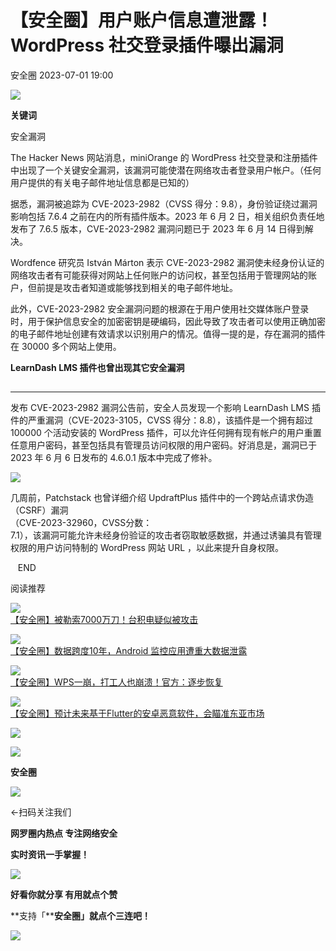 #  【安全圈】用户账户信息遭泄露！WordPress 社交登录插件曝出漏洞   
 安全圈   2023-07-01 19:00  
  
![](https://mmbiz.qpic.cn/mmbiz_jpg/aBHpjnrGylgSxa9I02IBd3bgLEhwfJCeRibw3LEjMujeAhD2CvyiaVCZJVHGHODbkPx3pViaX0sAibZsDun6sicUzdQ/640?wx_fmt=jpeg "")  
  
  
**关键词**  
  
  
  
安全漏洞  
  
  
  
The Hacker News 网站消息，miniOrange 的 WordPress 社交登录和注册插件中出现了一个关键安全漏洞，该漏洞可能使潜在网络攻击者登录用户帐户。（任何用户提供的有关电子邮件地址信息都是已知的）  
  
  
  
据悉，漏洞被追踪为 CVE-2023-2982（CVSS 得分：9.8），身份验证绕过漏洞影响包括 7.6.4 之前在内的所有插件版本。2023 年 6 月 2 日，相关组织负责任地发布了 7.6.5 版本，CVE-2023-2982 漏洞问题已于 2023 年 6 月 14 日得到解决。  
  
  
Wordfence 研究员 István Márton 表示 CVE-2023-2982 漏洞使未经身份认证的网络攻击者有可能获得对网站上任何账户的访问权，甚至包括用于管理网站的账户，但前提是攻击者知道或能够找到相关的电子邮件地址。  
  
  
此外，CVE-2023-2982 安全漏洞问题的根源在于用户使用社交媒体账户登录时，用于保护信息安全的加密密钥是硬编码，因此导致了攻击者可以使用正确加密的电子邮件地址创建有效请求以识别用户的情况。值得一提的是，存在漏洞的插件在 30000 多个网站上使用。  
  
  
**LearnDash LMS 插件也曾出现其它安全漏洞**  
  
##   
  
****  
发布 CVE-2023-2982 漏洞公告前，安全人员发现一个影响 LearnDash LMS 插件的严重漏洞（CVE-2023-3105，CVSS 得分：8.8），该插件是一个拥有超过 100000 个活动安装的 WordPress 插件，可以允许任何拥有现有帐户的用户重置任意用户密码，甚至包括具有管理员访问权限的用户密码。好消息是，漏洞已于 2023 年 6 月 6 日发布的 4.6.0.1 版本中完成了修补。  
  
  
![](https://mmbiz.qpic.cn/mmbiz_jpg/qq5rfBadR38WKgc8Iib3wia2tBEXkc64xRYI0RvniaAKib8XMwcWjic9JicPnQA29deQqYXIujyEkqxciaqyzr6veKdqw/640?wx_fmt=jpeg&tp=wxpic&wxfrom=5&wx_lazy=1&wx_co=1 "")  
  
  
几周前，Patchstack 也曾详细介绍 UpdraftPlus 插件中的一个跨站点请求伪造（CSRF）漏洞  
（CVE-2023-32960，CVSS分数：  
7.1），该漏洞可能允许未经身份验证的攻击者窃取敏感数据，并通过诱骗具有管理权限的用户访问特制的 WordPress 网站 URL ，以此来提升自身权限。  
  
  
  
   END    
  
  
阅读推荐  
  
  
![](https://mmbiz.qpic.cn/sz_mmbiz_jpg/aBHpjnrGyljofKBrBGTlJZVX4yty2slOW2toXQNjL0TNODU9kEDD8iaDhpfsgibWibWAGT9GwqfXUTtYWyJuJicIdw/640?wx_fmt=jpeg "")  
[【安全圈】被勒索7000万刀！台积电疑似被攻击](http://mp.weixin.qq.com/s?__biz=MzIzMzE4NDU1OQ==&mid=2652038228&idx=1&sn=c8c6b74ba45b02908c716eed686c93ac&chksm=f36fc814c41841024407d1ca97ad1c567e25a66a028e167709032f83f1109bb6612051f8cf93&scene=21#wechat_redirect)  
  
  
  
![](https://mmbiz.qpic.cn/sz_mmbiz_jpg/aBHpjnrGyljofKBrBGTlJZVX4yty2slOsyLHgwNbJRP9ic5F2EhO6MfCcRhcMVhffDWfMWHyHCiatiaq9IkeUM2Jw/640?wx_fmt=jpeg "")  
[【安全圈】数据跨度10年，Android 监控应用遭重大数据泄露](http://mp.weixin.qq.com/s?__biz=MzIzMzE4NDU1OQ==&mid=2652038228&idx=2&sn=8c3d26c26992c26d2d9cde37eefb31f8&chksm=f36fc814c41841020a5ce34d5b046a0ae887a07f0c18d60f346a680b78644e25bbd792578d08&scene=21#wechat_redirect)  
  
  
  
![](https://mmbiz.qpic.cn/sz_mmbiz_png/aBHpjnrGylhUPBlicslE7HS0aDEjdvPRXy5fb8taFOyD9dAGJZDlYDE4d9T53D1OexEJEibvxlJDx48cv7YdW5Qg/640?wx_fmt=png "")  
[【安全圈】WPS一崩，打工人也崩溃！官方：逐步恢复](http://mp.weixin.qq.com/s?__biz=MzIzMzE4NDU1OQ==&mid=2652038228&idx=3&sn=0ff678281998a10ca32525225b851d5f&chksm=f36fc814c4184102425fd4c9d4e87c562c765b75dad3a569264eafeceaddfaa24743f037613a&scene=21#wechat_redirect)  
  
  
  
![](https://mmbiz.qpic.cn/sz_mmbiz_jpg/aBHpjnrGyljofKBrBGTlJZVX4yty2slOicLbx5kKJzA1ibVRQFSD50PTxv1NibD65Niah95Ho3ZnicZicfsKpqs4uuog/640?wx_fmt=jpeg "")  
[【安全圈】预计未来基于Flutter的安卓恶意软件，会瞄准东亚市场](http://mp.weixin.qq.com/s?__biz=MzIzMzE4NDU1OQ==&mid=2652038228&idx=4&sn=460a201456ea3e1716f06b288ef0baa2&chksm=f36fc814c4184102862c26dc373fd5121337b1c2c09586df64a0da0fd7823b41aeffec706d94&scene=21#wechat_redirect)  
  
  
  
![](https://mmbiz.qpic.cn/mmbiz_gif/aBHpjnrGylgeVsVlL5y1RPJfUdozNyCEft6M27yliapIdNjlcdMaZ4UR4XxnQprGlCg8NH2Hz5Oib5aPIOiaqUicDQ/640?wx_fmt=gif "")  
  
  
  
![](https://mmbiz.qpic.cn/mmbiz_png/aBHpjnrGylgeVsVlL5y1RPJfUdozNyCEDQIyPYpjfp0XDaaKjeaU6YdFae1iagIvFmFb4djeiahnUy2jBnxkMbaw/640?wx_fmt=png "")  
  
**安全圈**  
  
![](https://mmbiz.qpic.cn/mmbiz_gif/aBHpjnrGylgeVsVlL5y1RPJfUdozNyCEft6M27yliapIdNjlcdMaZ4UR4XxnQprGlCg8NH2Hz5Oib5aPIOiaqUicDQ/640?wx_fmt=gif "")  
  
  
←扫码关注我们  
  
**网罗圈内热点 专注网络安全**  
  
**实时资讯一手掌握！**  
  
  
![](https://mmbiz.qpic.cn/mmbiz_gif/aBHpjnrGylgeVsVlL5y1RPJfUdozNyCE3vpzhuku5s1qibibQjHnY68iciaIGB4zYw1Zbl05GQ3H4hadeLdBpQ9wEA/640?wx_fmt=gif "")  
  
**好看你就分享 有用就点个赞**  
  
**支持「****安全圈」就点个三连吧！**  
  
![](https://mmbiz.qpic.cn/mmbiz_gif/aBHpjnrGylgeVsVlL5y1RPJfUdozNyCE3vpzhuku5s1qibibQjHnY68iciaIGB4zYw1Zbl05GQ3H4hadeLdBpQ9wEA/640?wx_fmt=gif "")  
  
  
